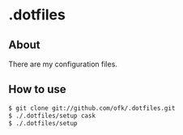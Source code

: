 # .dotfiles

## About

There are my configuration files.

## How to use

```bash
$ git clone git://github.com/ofk/.dotfiles.git
$ ./.dotfiles/setup cask
$ ./.dotfiles/setup
```
